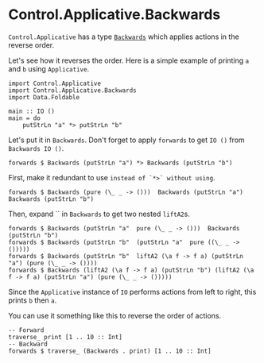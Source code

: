 # Control.Applicative.Backwards

`Control.Applicative` has a type [`Backwards`](https://hackage.haskell.org/package/transformers/docs/Control-Applicative-Backwards.html) which applies actions in the reverse order.

Let's see how it reverses the order. Here is a simple example of printing `a` and `b` using `Applicative`.

```
import Control.Applicative
import Control.Applicative.Backwards
import Data.Foldable

main :: IO ()
main = do
    putStrLn "a" *> putStrLn "b"
```

Let's put it in `Backwards`. Don't forget to apply `forwards` to get `IO ()` from `Backwards IO ()`.

```
forwards $ Backwards (putStrLn "a") *> Backwards (putStrLn "b")
```

First, make it redundant to use `` instead of `*>` without using ``.

```
forwards $ Backwards (pure (\_ _ -> ()))  Backwards (putStrLn "a")  Backwards (putStrLn "b")
```

Then, expand `` in `Backwards` to get two nested `liftA2`s.

```
forwards $ Backwards (putStrLn "a"  pure (\_ _ -> ()))  Backwards (putStrLn "b")
forwards $ Backwards (putStrLn "b"  (putStrLn "a"  pure ((\_ _ -> ()))))
forwards $ Backwards (putStrLn "b"  liftA2 (\a f -> f a) (putStrLn "a") (pure (\_ _ -> ())))
forwards $ Backwards (liftA2 (\a f -> f a) (putStrLn "b") (liftA2 (\a f -> f a) (putStrLn "a") (pure (\_ _ -> ()))))
```

Since the `Applicative` instance of `IO` performs actions from left to right, this prints `b` then `a`.

You can use it something like this to reverse the order of actions.

```
-- Forward
traverse_ print [1 .. 10 :: Int]
-- Backward
forwards $ traverse_ (Backwards . print) [1 .. 10 :: Int]
```
